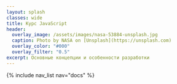 ```yaml
--- 
layout: splash
classes: wide
title: Курс JavaScript
header:
  overlay_image: /assets/images/nasa-53884-unsplash.jpg
  caption: Photo by NASA on [Unsplash](https://unsplash.com)
  overlay_color: "#000"
  overlay_filter: "0.5"
excerpt: Основные концепции и особенности разработки
---
```


{% include nav_list nav="docs" %}
